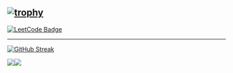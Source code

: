 [![trophy](https://github-profile-trophy.vercel.app/?username=CodeStation5&title=Commits,Repositories,MultipleLang,Stars,Followers,PullRequest&theme=onedark)](https://github.com/ryo-ma/github-profile-trophy)
---


[![LeetCode Badge](https://img.shields.io/badge/LeetCode-badge?style=for-the-badge&color=orange&logo=telegram&logoColor=white)](https://leetcode.com/u/fallingleaves/)



---
<a href="https://git.io/streak-stats"><img src="https://streak-stats.demolab.com?user=CodeStation5&theme=gruvbox&date_format=M%20j%5B%2C%20Y%5D&card_width=600&card_height=100" alt="GitHub Streak" /></a>


<a href="https://github.com/Jaysmito101/dynamic-badges/"><img src="https://dynamic-badges.maxalpha.repl.co/star?user=Jaysmito101&repo=dynamic-badges&show=true"><img src="https://dynamic-badges.maxalpha.repl.co/star?image=true"></a>





<!--
**CodeStation5/CodeStation5** is a ✨ _special_ ✨ repository because its `README.md` (this file) appears on your GitHub profile.

Here are some ideas to get you started:

- 🔭 I’m currently working on ...
- 🌱 I’m currently learning ...
- 👯 I’m looking to collaborate on ...
- 🤔 I’m looking for help with ...
- 💬 Ask me about ...
- 📫 How to reach me: ...
- 😄 Pronouns: ...
- ⚡ Fun fact: ...
-->
